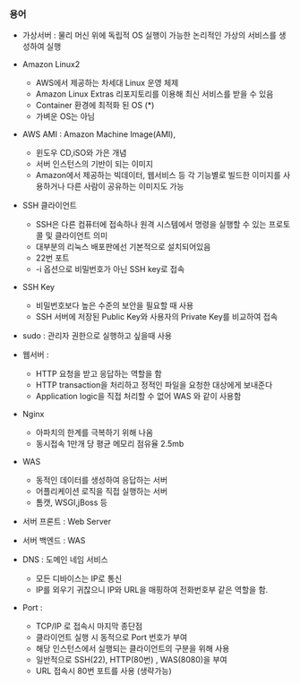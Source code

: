 ### 용어 

- 가상서버 : 물리 머신 위에 독립적 OS 실행이 가능한 논리적인 가상의 서비스를 생성하여 실행
- Amazon Linux2 
    - AWS에서 제공하는 차세대 Linux 운영 체제
    - Amazon Linux Extras 리포지토리를 이용해 최신 서비스를 받을 수 있음
    - Container 환경에 최적화 된 OS (*)
    - 가벼운 OS는 아님
    
- AWS AMI : Amazon Machine Image(AMI), 
    - 윈도우 CD,iSO와 가은 개념
    - 서버 인스턴스의 기반이 되는 이미지
    - Amazon에서 제공하는 빅데이터, 웹서비스 등 각 기능별로 빌드한 이미지를 사용하거나 다른 사람이 공유하는 이미지도 가능
    
- SSH 클라이언트 
    - SSH은 다른 컴퓨터에 접속하나 원격 시스템에서 명령을 실행할 수 있는 프로토콜 및 클라이언트 의미
    - 대부분의 리눅스 배포판에선 기본적으로 설치되어있음
    - 22번 포트
    - -i 옵션으로 비밀번호가 아닌 SSH key로 접속
    
- SSH Key
    - 비밀번호보다 높은 수준의 보안을 필요할 때 사용
    - SSH 서버에 저장된 Public Key와 사용자의 Private Key를 비교하여 접속

- sudo : 관리자 권한으로 실행하고 싶을때 사용

- 웹서버 : 
    - HTTP 요청을 받고 응답하는 역할을 함
    - HTTP transaction을 처리하고 정적인 파일을 요청한 대상에게 보내준다
    - Application logic을 직접 처리할 수 없어 WAS 와 같이 사용함
    
- Nginx
    - 아파치의 한계를 극복하기 위해 나옴
    - 동시접속 1만개 당 평균 메모리 점유율 2.5mb
    
- WAS 
    - 동적인 데이터를 생성하여 응답하는 서버
    - 어플리케이션 로직을 직접 실행하는 서버
    - 톰캣, WSGI,jBoss 등

- 서버 프론트 : Web Server 
- 서버 백엔드 : WAS

- DNS : 도메인 네임 서비스
    - 모든 디바이스는 IP로 통신
    - IP를 외우기 귀찮으니 IP와 URL을 매핑하여 전화번호부 같은 역할을 함.
    
- Port : 
    - TCP/IP 로 접속시 마지막 종단점
    - 클라이언트 실행 시 동적으로 Port 번호가 부여
    - 해당 인스턴스에서 실행되는 클라이언트의 구분을 위해 사용
    - 일반적으로 SSH(22), HTTP(80번) , WAS(8080)을 부여
    - URL 접속시 80번 포트를 사용 (생략가능)